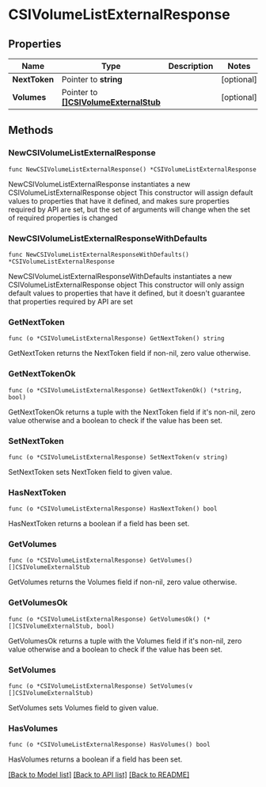 # CSIVolumeListExternalResponse

## Properties

Name | Type | Description | Notes
------------ | ------------- | ------------- | -------------
**NextToken** | Pointer to **string** |  | [optional] 
**Volumes** | Pointer to [**[]CSIVolumeExternalStub**](CSIVolumeExternalStub.md) |  | [optional] 

## Methods

### NewCSIVolumeListExternalResponse

`func NewCSIVolumeListExternalResponse() *CSIVolumeListExternalResponse`

NewCSIVolumeListExternalResponse instantiates a new CSIVolumeListExternalResponse object
This constructor will assign default values to properties that have it defined,
and makes sure properties required by API are set, but the set of arguments
will change when the set of required properties is changed

### NewCSIVolumeListExternalResponseWithDefaults

`func NewCSIVolumeListExternalResponseWithDefaults() *CSIVolumeListExternalResponse`

NewCSIVolumeListExternalResponseWithDefaults instantiates a new CSIVolumeListExternalResponse object
This constructor will only assign default values to properties that have it defined,
but it doesn't guarantee that properties required by API are set

### GetNextToken

`func (o *CSIVolumeListExternalResponse) GetNextToken() string`

GetNextToken returns the NextToken field if non-nil, zero value otherwise.

### GetNextTokenOk

`func (o *CSIVolumeListExternalResponse) GetNextTokenOk() (*string, bool)`

GetNextTokenOk returns a tuple with the NextToken field if it's non-nil, zero value otherwise
and a boolean to check if the value has been set.

### SetNextToken

`func (o *CSIVolumeListExternalResponse) SetNextToken(v string)`

SetNextToken sets NextToken field to given value.

### HasNextToken

`func (o *CSIVolumeListExternalResponse) HasNextToken() bool`

HasNextToken returns a boolean if a field has been set.

### GetVolumes

`func (o *CSIVolumeListExternalResponse) GetVolumes() []CSIVolumeExternalStub`

GetVolumes returns the Volumes field if non-nil, zero value otherwise.

### GetVolumesOk

`func (o *CSIVolumeListExternalResponse) GetVolumesOk() (*[]CSIVolumeExternalStub, bool)`

GetVolumesOk returns a tuple with the Volumes field if it's non-nil, zero value otherwise
and a boolean to check if the value has been set.

### SetVolumes

`func (o *CSIVolumeListExternalResponse) SetVolumes(v []CSIVolumeExternalStub)`

SetVolumes sets Volumes field to given value.

### HasVolumes

`func (o *CSIVolumeListExternalResponse) HasVolumes() bool`

HasVolumes returns a boolean if a field has been set.


[[Back to Model list]](../README.md#documentation-for-models) [[Back to API list]](../README.md#documentation-for-api-endpoints) [[Back to README]](../README.md)


